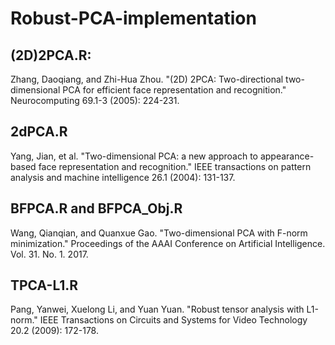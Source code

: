 # Robust-PCA-implementation
## (2D)2PCA.R:  
Zhang, Daoqiang, and Zhi-Hua Zhou. "(2D) 2PCA: Two-directional two-dimensional PCA for efficient face representation and recognition." Neurocomputing 69.1-3 (2005): 224-231.
## 2dPCA.R
Yang, Jian, et al. "Two-dimensional PCA: a new approach to appearance-based face representation and recognition." IEEE transactions on pattern analysis and machine intelligence 26.1 (2004): 131-137.
## BFPCA.R and BFPCA_Obj.R
Wang, Qianqian, and Quanxue Gao. "Two-dimensional PCA with F-norm minimization." Proceedings of the AAAI Conference on Artificial Intelligence. Vol. 31. No. 1. 2017.
## TPCA-L1.R
Pang, Yanwei, Xuelong Li, and Yuan Yuan. "Robust tensor analysis with L1-norm." IEEE Transactions on Circuits and Systems for Video Technology 20.2 (2009): 172-178.
